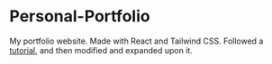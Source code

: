 # Personal-Portfolio
My portfolio website. Made with React and Tailwind CSS. Followed a [tutorial](https://www.youtube.com/watch?v=LpZrAjU6Hhk), and then modified and expanded upon it.
